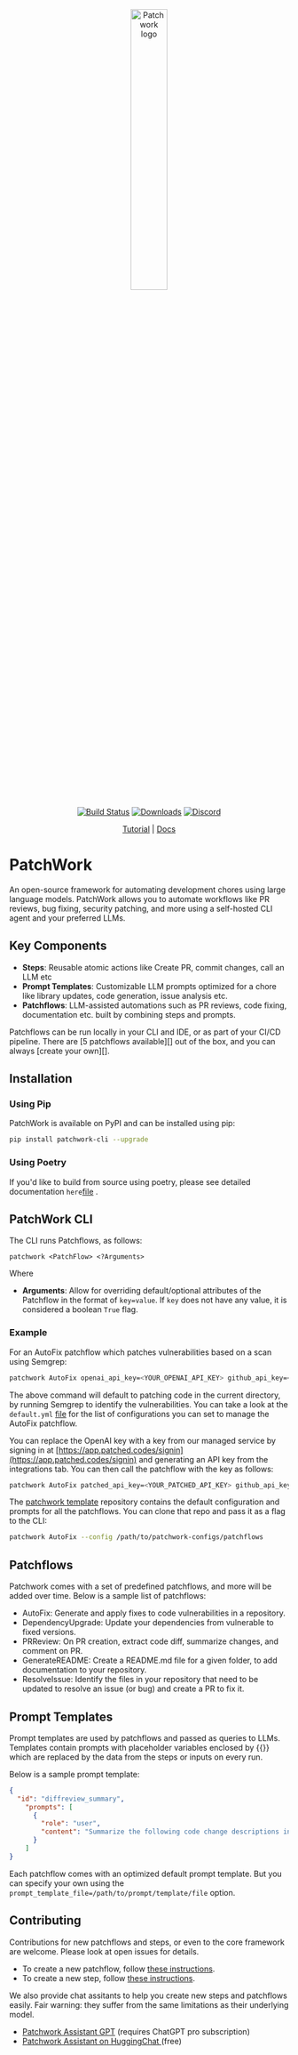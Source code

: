 <div align="center">
  <picture>
    <img alt="Patchwork logo" src="https://repository-images.githubusercontent.com/782544882/a9743f35-5e1c-43ed-a0e0-536322056d38" width="36%">
  </picture>
</div>

<br>

<div align="center">

[![Build Status](https://img.shields.io/github/actions/workflow/status/patched-codes/patchwork/release.yml?logo=github)]()
[![Downloads](https://static.pepy.tech/badge/patchwork-cli)](https://pepy.tech/project/patchwork-cli)
[![Discord](https://img.shields.io/discord/1236886480471855104?style=flat&logo=discord&logoColor=white&label=discord)](https://discord.gg/FVcSNW6v)

[Tutorial](https://tbc) |
[Docs](https://docs.patched.codes/)

</div>


# PatchWork

An open-source framework for automating development chores using large language models. PatchWork allows you to automate workflows like PR reviews, bug fixing, security patching, and more using a self-hosted CLI agent and your preferred LLMs.

## Key Components

- **Steps**: Reusable atomic actions like Create PR, commit changes, call an LLM etc
- **Prompt Templates**: Customizable LLM prompts optimized for a chore like library updates, code generation, issue analysis etc.
- **Patchflows**: LLM-assisted automations such as PR reviews, code fixing, documentation etc. built by combining steps and prompts.

Patchflows can be run locally in your CLI and IDE, or as part of your CI/CD pipeline. There are [5 patchflows available][] out of the box, and you can always [create your own][].

## Installation

### Using Pip

PatchWork is available on PyPI and can be installed using pip:

```bash
pip install patchwork-cli --upgrade
```

### Using Poetry

If you'd like to build from source using poetry, please see detailed documentation `here`[file](INSTALL.md) .

## PatchWork CLI

The CLI runs Patchflows, as follows:

```
patchwork <PatchFlow> <?Arguments>
```

Where
- **Arguments**: Allow for overriding default/optional attributes of the Patchflow in the format of `key=value`. If `key` does not have any value, it is considered a boolean `True` flag.

### Example

For an AutoFix patchflow which patches vulnerabilities based on a scan using Semgrep:

```bash
patchwork AutoFix openai_api_key=<YOUR_OPENAI_API_KEY> github_api_key=<YOUR_GITHUB_TOKEN>
```

The above command will default to patching code in the current directory, by running Semgrep to identify the vulnerabilities. You can take a look at the `default.yml` [file](patchwork/patchflows/AutoFix/defaults.yml) for the list of configurations you can set to manage the AutoFix patchflow. 

You can replace the OpenAI key with a key from our managed service
by signing in at [https://app.patched.codes/signin](https://app.patched.codes/signin) and generating an API key from the integrations tab. You can then call the patchflow with the key as follows:

```bash
patchwork AutoFix patched_api_key=<YOUR_PATCHED_API_KEY> github_api_key=<YOUR_GITHUB_TOKEN>
```

The [patchwork template](https://github.com/patched-codes/patchwork-configs) repository contains the default configuration and prompts for all the patchflows. You can clone that repo and pass it as a flag to the CLI:

```bash
patchwork AutoFix --config /path/to/patchwork-configs/patchflows
```

## Patchflows

Patchwork comes with a set of predefined patchflows, and more will be added over time. Below is a sample list of patchflows:

- AutoFix: Generate and apply fixes to code vulnerabilities in a repository.
- DependencyUpgrade: Update your dependencies from vulnerable to fixed versions.
- PRReview: On PR creation, extract code diff, summarize changes, and comment on PR.
- GenerateREADME: Create a README.md file for a given folder, to add documentation to your repository.
- ResolveIssue: Identify the files in your repository that need to be updated to resolve an issue (or bug) and create a PR to fix it.

## Prompt Templates

Prompt templates are used by patchflows and passed as queries to LLMs. Templates contain prompts with placeholder variables enclosed by {{}} which are replaced by the data from the steps or inputs on every run. 

Below is a sample prompt template:

```json
{
  "id": "diffreview_summary",
    "prompts": [
      {
        "role": "user",
        "content": "Summarize the following code change descriptions in 1 paragraph. {{diffreviews}}"
      }
    ]
}
```

Each patchflow comes with an optimized default prompt template. But you can specify your own using the `prompt_template_file=/path/to/prompt/template/file` option. 

## Contributing

Contributions for new patchflows and steps, or even to the core framework are welcome. Please look at open issues for details.

- To create a new patchflow, follow [these instructions](patchwork/patchflows/README.md).
- To create a new step, follow [these instructions](patchwork/steps/README.md).

We also provide chat assitants to help you create new steps and patchflows easily. Fair warning: they suffer from the same limitations as their underlying model.

- [Patchwork Assistant GPT](https://chatgpt.com/g/g-0G4sCAd2y-patchwork-assistant) (requires ChatGPT pro subscription)
- [Patchwork Assistant on HuggingChat ](https://hf.co/chat/assistant/66322701fd4787e0c1f7696b) (free)
